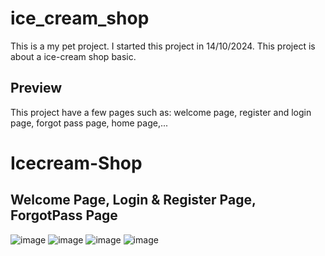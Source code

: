 # ice_cream_shop

This is a my pet project. I started this project in 14/10/2024. This project is about a ice-cream shop basic.

## Preview

This project have a few pages such as: welcome page, register and login page, forgot pass page, home page,...

# Icecream-Shop

## Welcome Page, Login & Register Page, ForgotPass Page
![image](https://github.com/user-attachments/assets/22223595-00cd-4970-bff5-57bd6a199cec)
![image](https://github.com/user-attachments/assets/27f78239-25e2-4dd3-b951-14fb5a61a60e)
![image](https://github.com/user-attachments/assets/d8589fd7-6b92-43ab-a5d8-74db3d812364)
![image](https://github.com/user-attachments/assets/e85f17f6-e19c-4f33-886e-0780e506967e)





